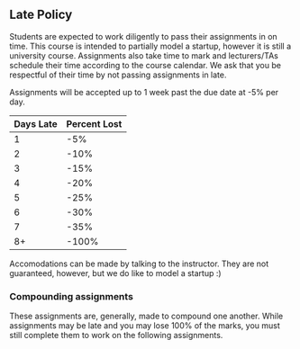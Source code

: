 Late Policy
---

Students are expected to work diligently to pass their assignments in on time. This course is intended to partially model a startup, however it is still a university course. Assignments also take time to mark and lecturers/TAs schedule their time according to the course calendar. We ask that you be respectful of their time by not passing assignments in late.

Assignments will be accepted up to 1 week past the due date at -5% per day.

| Days Late | Percent Lost |
| --- | --- |
| 1 | -5% |
| 2 | -10% |
| 3 | -15% |
| 4 | -20% |
| 5 | -25% |
| 6 | -30% |
| 7 | -35% |
| 8+ | -100% |

Accomodations can be made by talking to the instructor. They are not guaranteed, however, but we do like to model a startup :)

### Compounding assignments

These assignments are, generally, made to compound one another. While assignments may be late and you may lose 100% of the marks, you must still complete them to work on the following assignments.
